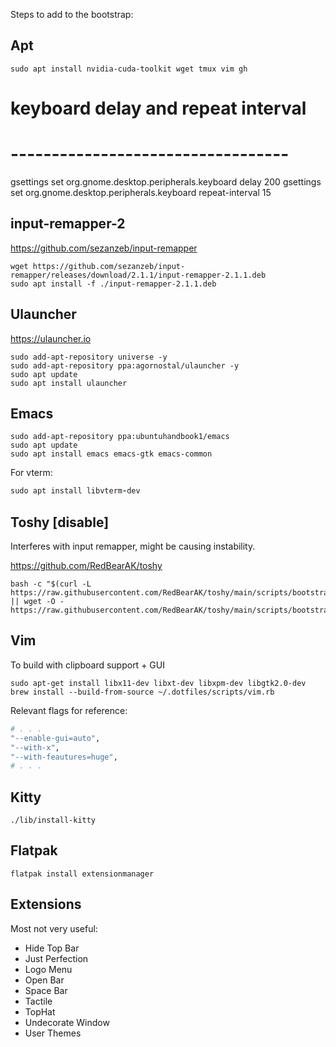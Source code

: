 Steps to add to the bootstrap:

## Apt

```
sudo apt install nvidia-cuda-toolkit wget tmux vim gh
```

# keyboard delay and repeat interval
# ----------------------------------
gsettings set org.gnome.desktop.peripherals.keyboard delay 200
gsettings set org.gnome.desktop.peripherals.keyboard repeat-interval 15

## input-remapper-2

https://github.com/sezanzeb/input-remapper
```
wget https://github.com/sezanzeb/input-remapper/releases/download/2.1.1/input-remapper-2.1.1.deb
sudo apt install -f ./input-remapper-2.1.1.deb
```

## Ulauncher

https://ulauncher.io

```
sudo add-apt-repository universe -y
sudo add-apt-repository ppa:agornostal/ulauncher -y
sudo apt update
sudo apt install ulauncher
```

## Emacs

```
sudo add-apt-repository ppa:ubuntuhandbook1/emacs
sudo apt update
sudo apt install emacs emacs-gtk emacs-common
```

For vterm:
``` rb
sudo apt install libvterm-dev
```

## Toshy [disable]

Interferes with input remapper, might be causing instability.

https://github.com/RedBearAK/toshy

```
bash -c "$(curl -L https://raw.githubusercontent.com/RedBearAK/toshy/main/scripts/bootstrap.sh || wget -O - https://raw.githubusercontent.com/RedBearAK/toshy/main/scripts/bootstrap.sh)"
```
## Vim

To build with clipboard support + GUI

```
sudo apt-get install libx11-dev libxt-dev libxpm-dev libgtk2.0-dev
brew install --build-from-source ~/.dotfiles/scripts/vim.rb
```

Relevant flags for reference:
```rb
# . . .
"--enable-gui=auto",
"--with-x",
"--with-feautures=huge",
# . . .
```

## Kitty

```
./lib/install-kitty
```

## Flatpak

```
flatpak install extensionmanager
```

## Extensions

Most not very useful:

- Hide Top Bar
- Just Perfection
- Logo Menu
- Open Bar
- Space Bar
- Tactile
- TopHat
- Undecorate Window
- User Themes


